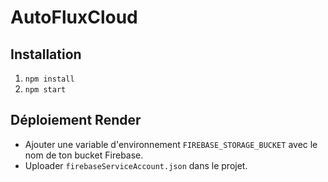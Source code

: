 # AutoFluxCloud

## Installation
1. `npm install`
2. `npm start`

## Déploiement Render
- Ajouter une variable d'environnement `FIREBASE_STORAGE_BUCKET` avec le nom de ton bucket Firebase.
- Uploader `firebaseServiceAccount.json` dans le projet.